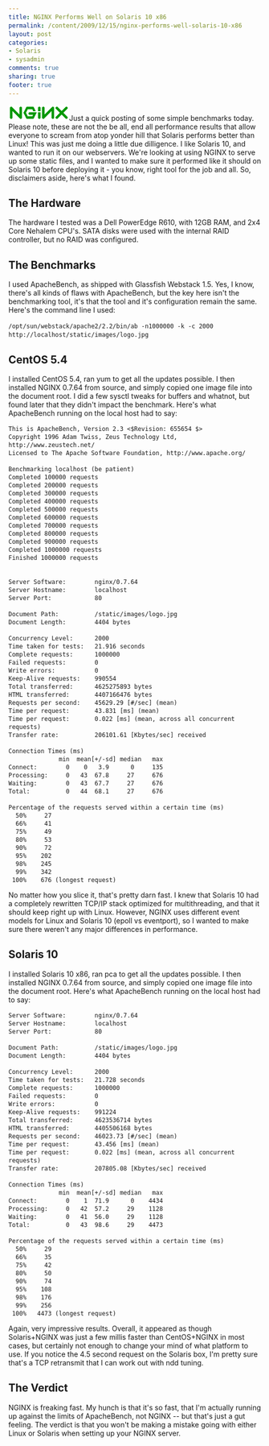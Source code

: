 ```yaml
---
title: NGINX Performs Well on Solaris 10 x86
permalink: /content/2009/12/15/nginx-performs-well-solaris-10-x86
layout: post
categories:
- Solaris
- sysadmin
comments: true
sharing: true
footer: true
---
```

![](/assets/images/nginx.gif)Just a quick posting of some simple benchmarks
today. Please note, these are not the be all, end all performance results that
allow everyone to scream from atop yonder hill that Solaris performs better
than Linux! This was just me doing a little due dilligence. I like Solaris 10,
and wanted to run it on our webservers. We're looking at using NGINX to serve
up some static files, and I wanted to make sure it performed like it should on
Solaris 10 before deploying it - you know, right tool for the job and all. So,
disclaimers aside, here's what I found.

## The Hardware

The hardware I tested was a Dell PowerEdge R610, with 12GB RAM, and 2x4 Core
Nehalem CPU's. SATA disks were used with the internal RAID controller, but no
RAID was configured.

## The Benchmarks

I used ApacheBench, as shipped with Glassfish Webstack 1.5. Yes, I know,
there's all kinds of flaws with ApacheBench, but the key here isn't the
benchmarking tool, it's that the tool and it's configuration remain the same.
Here's the command line I used:

`/opt/sun/webstack/apache2/2.2/bin/ab -n1000000 -k -c 2000
http://localhost/static/images/logo.jpg`

## CentOS 5.4

I installed CentOS 5.4, ran yum to get all the updates possible. I then
installed NGINX 0.7.64 from source, and simply copied one image file into the
document root. I did a few sysctl tweaks for buffers and whatnot, but found
later that they didn't impact the benchmark. Here's what ApacheBench running
on the local host had to say:

    
    
    This is ApacheBench, Version 2.3 <$Revision: 655654 $>
    Copyright 1996 Adam Twiss, Zeus Technology Ltd, http://www.zeustech.net/
    Licensed to The Apache Software Foundation, http://www.apache.org/
    
    Benchmarking localhost (be patient)
    Completed 100000 requests
    Completed 200000 requests
    Completed 300000 requests
    Completed 400000 requests
    Completed 500000 requests
    Completed 600000 requests
    Completed 700000 requests
    Completed 800000 requests
    Completed 900000 requests
    Completed 1000000 requests
    Finished 1000000 requests
    
    
    Server Software:        nginx/0.7.64
    Server Hostname:        localhost
    Server Port:            80
    
    Document Path:          /static/images/logo.jpg
    Document Length:        4404 bytes
    
    Concurrency Level:      2000
    Time taken for tests:   21.916 seconds
    Complete requests:      1000000
    Failed requests:        0
    Write errors:           0
    Keep-Alive requests:    990554
    Total transferred:      4625275893 bytes
    HTML transferred:       4407166476 bytes
    Requests per second:    45629.29 [#/sec] (mean)
    Time per request:       43.831 [ms] (mean)
    Time per request:       0.022 [ms] (mean, across all concurrent requests)
    Transfer rate:          206101.61 [Kbytes/sec] received
    
    Connection Times (ms)
                  min  mean[+/-sd] median   max
    Connect:        0    0   3.9      0     135
    Processing:     0   43  67.8     27     676
    Waiting:        0   43  67.7     27     676
    Total:          0   44  68.1     27     676
    
    Percentage of the requests served within a certain time (ms)
      50%     27
      66%     41
      75%     49
      80%     53
      90%     72
      95%    202
      98%    245
      99%    342
     100%    676 (longest request)
    

No matter how you slice it, that's pretty darn fast. I knew that Solaris 10
had a completely rewritten TCP/IP stack optimized for multithreading, and that
it should keep right up with Linux. However, NGINX uses different event models
for Linux and Solaris 10 (epoll vs eventport), so I wanted to make sure there
weren't any major differences in performance.

## Solaris 10

I installed Solaris 10 x86, ran pca to get all the updates possible. I then
installed NGINX 0.7.64 from source, and simply copied one image file into the
document root. Here's what ApacheBench running on the local host had to say:

    
    
    Server Software:        nginx/0.7.64
    Server Hostname:        localhost
    Server Port:            80
    
    Document Path:          /static/images/logo.jpg
    Document Length:        4404 bytes
    
    Concurrency Level:      2000
    Time taken for tests:   21.728 seconds
    Complete requests:      1000000
    Failed requests:        0
    Write errors:           0
    Keep-Alive requests:    991224
    Total transferred:      4623536714 bytes
    HTML transferred:       4405506168 bytes
    Requests per second:    46023.73 [#/sec] (mean)
    Time per request:       43.456 [ms] (mean)
    Time per request:       0.022 [ms] (mean, across all concurrent requests)
    Transfer rate:          207805.08 [Kbytes/sec] received
    
    Connection Times (ms)
                  min  mean[+/-sd] median   max
    Connect:        0    1  71.9      0    4434
    Processing:     0   42  57.2     29    1128
    Waiting:        0   41  56.0     29    1128
    Total:          0   43  98.6     29    4473
    
    Percentage of the requests served within a certain time (ms)
      50%     29
      66%     35
      75%     42
      80%     50 
      90%     74
      95%    108
      98%    176
      99%    256
     100%   4473 (longest request)
    

Again, very impressive results. Overall, it appeared as though Solaris+NGINX
was just a few millis faster than CentOS+NGINX in most cases, but certainly
not enough to change your mind of what platform to use. If you notice the 4.5
second request on the Solaris box, I'm pretty sure that's a TCP retransmit
that I can work out with ndd tuning.

## The Verdict

NGINX is freaking fast. My hunch is that it's so fast, that I'm actually
running up against the limits of ApacheBench, not NGINX -- but that's just a
gut feeling. The verdict is that you won't be making a mistake going with
either Linux or Solaris when setting up your NGINX server.

